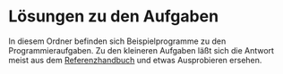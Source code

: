 
# Lösungen zu den Aufgaben

In diesem Ordner befinden sich Beispielprogramme zu den Programmieraufgaben. Zu den kleineren Aufgaben läßt sich die Antwort meist aus dem [Referenzhandbuch]() und etwas Ausprobieren ersehen.

